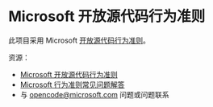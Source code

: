 # <a name="microsoft-open-source-code-of-conduct"></a>Microsoft 开放源代码行为准则

此项目采用 Microsoft [开放源代码行为准则](https://opensource.microsoft.com/codeofconduct)。

资源：

*   [Microsoft 开放源代码行为准则](https://opensource.microsoft.com/codeofconduct)
*   [Microsoft 行为准则常见问题解答](https://opensource.microsoft.com/codeofconduct/faq)
*   与 [opencode@microsoft.com](mailto:opencode@microsoft.com) 问题或问题联系
